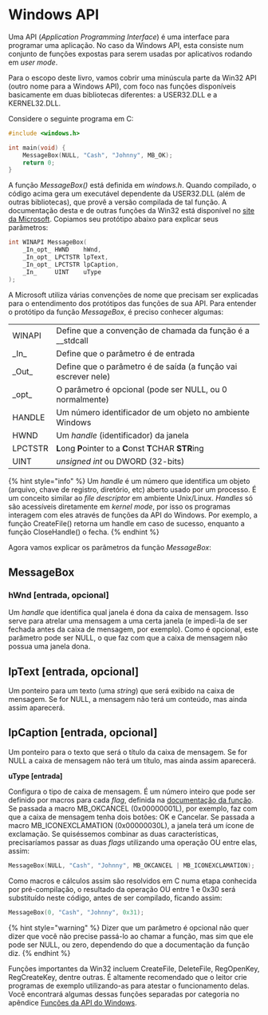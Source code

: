 # Windows API

Uma API \(_Application Programming Interface_\) é uma interface para programar uma aplicação. No caso da Windows API, esta consiste num conjunto de funções expostas para serem usadas por aplicativos rodando em _user mode_.

Para o escopo deste livro, vamos cobrir uma minúscula parte da Win32 API (outro nome para a Windows API), com foco nas funções disponíveis basicamente em duas bibliotecas diferentes: a USER32.DLL e a KERNEL32.DLL.

Considere o seguinte programa em C:

```c
#include <windows.h>

int main(void) {
    MessageBox(NULL, "Cash", "Johnny", MB_OK);
    return 0;
}
```

A função _MessageBox\(\)_ está definida em _windows.h_. Quando compilado, o código acima gera um executável dependente da USER32.DLL \(além de outras bibliotecas\), que provê a versão compilada de tal função. A documentação desta e de outras funções da Win32 está disponível no [site da Microsoft](https://docs.microsoft.com/en-us/windows/win32/api/winuser/nf-winuser-messagebox). Copiamos seu protótipo abaixo para explicar seus parâmetros:

```c
int WINAPI MessageBox(
    _In_opt_ HWND    hWnd,
    _In_opt_ LPCTSTR lpText,
    _In_opt_ LPCTSTR lpCaption,
    _In_     UINT    uType
);
```

A Microsoft utiliza várias convenções de nome que precisam ser explicadas para o entendimento dos protótipos das funções de sua API. Para entender o protótipo da função _MessageBox_, é preciso conhecer algumas:

|  |  |
| :--- | :--- |
| WINAPI | Define que a convenção de chamada da função é a \_\_stdcall |
| \_In\_ | Define que o parâmetro é de entrada |
| \_Out\_ | Define que o parâmetro é de saída \(a função vai escrever nele\) |
| \_opt\_ | O parâmetro é opcional \(pode ser NULL, ou 0 normalmente\) |
| HANDLE | Um número identificador de um objeto no ambiente Windows  |
| HWND | Um _handle_ \(identificador\) da janela |
| LPCTSTR | **L**ong **P**ointer to a **C**onst **T**CHAR **STR**ing |
| UINT | _unsigned int_ ou DWORD \(32-bits\) |

{% hint style="info" %}
Um _handle_ é um número que identifica um objeto (arquivo, chave de registro, diretório, etc) aberto usado por um processo. É um conceito similar ao _file descriptor_ em ambiente Unix/Linux. _Handles_ só são acessíveis diretamente em _kernel mode_, por isso os programas interagem com eles através de funções da API do Windows. Por exemplo, a função CreateFile() retorna um handle em caso de sucesso, enquanto a função CloseHandle() o fecha.
{% endhint %}

Agora vamos explicar os parâmetros da função _MessageBox_:

## MessageBox

### hWnd \[entrada, opcional\]

Um _handle_ que identifica qual janela é dona da caixa de mensagem. Isso serve para atrelar uma mensagem a uma certa janela \(e impedi-la de ser fechada antes da caixa de mensagem, por exemplo\). Como é opcional, este parâmetro pode ser NULL, o que faz com que a caixa de mensagem não possua uma janela dona.

## lpText \[entrada, opcional\]

Um ponteiro para um texto (uma _string_) que será exibido na caixa de mensagem. Se for NULL, a mensagem não terá um conteúdo, mas ainda assim aparecerá.

## lpCaption \[entrada, opcional\]

Um ponteiro para o texto que será o título da caixa de mensagem. Se for NULL a caixa de mensagem não terá um título, mas ainda assim aparecerá.

**uType \[entrada\]**

Configura o tipo de caixa de mensagem. É um número inteiro que pode ser definido por macros para cada _flag_, definida na [documentação da função](https://msdn.microsoft.com/pt-br/library/windows/desktop/ms645505%28v=vs.85%29.aspx). Se passada a macro MB\_OKCANCEL \(0x00000001L\), por exemplo, faz com que a caixa de mensagem tenha dois botões: OK e Cancelar. Se passada a macro MB\_ICONEXCLAMATION \(0x00000030L\), a janela terá um ícone de exclamação. Se quiséssemos combinar as duas características, precisaríamos passar as duas _flags_ utilizando uma operação OU entre elas, assim:

```c
MessageBox(NULL, "Cash", "Johnny", MB_OKCANCEL | MB_ICONEXCLAMATION);
```

Como macros e cálculos assim são resolvidos em C numa etapa conhecida por pré-compilação, o resultado da operação OU entre 1 e 0x30 será substituído neste código, antes de ser compilado, ficando assim:

```c
MessageBox(0, "Cash", "Johnny", 0x31);
```

{% hint style="warning" %}
Dizer que um parâmetro é opcional não quer dizer que você não precise passá-lo ao chamar a função, mas sim que ele pode ser NULL, ou zero, dependendo do que a documentação da função diz.
{% endhint %}

Funções importantes da Win32 incluem CreateFile, DeleteFile, RegOpenKey, RegCreateKey, dentre outras. É altamente recomendado que o leitor crie programas de exemplo utilizando-as para atestar o funcionamento delas. Você encontrará algumas dessas funções separadas por categoria no apêndice [Funções da API do Windows](apendices/funcoes-api-win.md).
